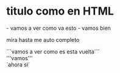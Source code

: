 <h1> titulo como en HTML </h1>
- vamos a ver como va esto
- vamos bien

<p>mira hasta me auto completo</p>
```vamos a ver como es esta vuelta```<br>
'''vamos'''<br>
`ahora si`
